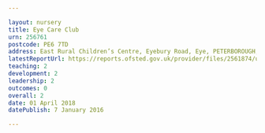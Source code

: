 ```yaml
---

layout: nursery
title: Eye Care Club
urn: 256761
postcode: PE6 7TD
address: East Rural Children’s Centre, Eyebury Road, Eye, PETERBOROUGH, PE6 7TD
latestReportUrl: https://reports.ofsted.gov.uk/provider/files/2561874/urn/256761.pdf
teaching: 2
development: 2
leadership: 2
outcomes: 0
overall: 2
date: 01 April 2018 
datePublish: 7 January 2016

---
```

